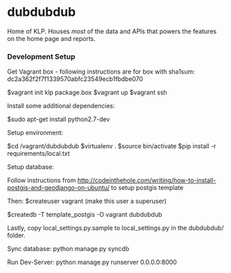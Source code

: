 dubdubdub
=========

Home of KLP. Houses *most* of the data and APIs that powers the features on the home page and reports.

### Development Setup

Get Vagrant box - following instructions are for box with sha1sum: dc2a362f2f7f1339570abfc23549ecb1fbdbe070

$vagrant init klp package.box
$vagrant up
$vagrant ssh

Install some additional dependencies:

$sudo apt-get install python2.7-dev

Setup environment:

$cd /vagrant/dubdubdub
$virtualenv .
$source bin/activate
$pip install -r requirements/local.txt

Setup database:

Follow instructions from http://codeinthehole.com/writing/how-to-install-postgis-and-geodjango-on-ubuntu/ to setup postgis template

Then:
$createuser vagrant
(make this user a superuser)

$createdb -T template_postgis -O vagrant dubdubdub

Lastly, copy local_settings.py.sample to local_settings.py in the dubdubdub/ folder.

Sync database:
python manage.py syncdb

Run Dev-Server:
python manage.py runserver 0.0.0.0:8000

